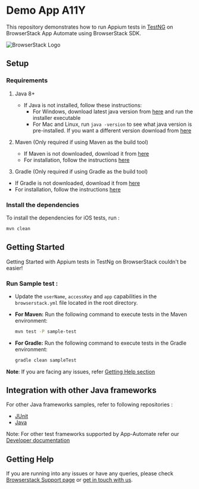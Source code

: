 # Demo App A11Y

This repository demonstrates how to run Appium tests in [TestNG](http://testng.org) on BrowserStack App Automate using BrowserStack SDK.

![BrowserStack Logo](https://d98b8t1nnulk5.cloudfront.net/production/images/layout/logo-header.png?1469004780)

## Setup

### Requirements

1. Java 8+

   - If Java is not installed, follow these instructions:
     - For Windows, download latest java version from [here](https://java.com/en/download/) and run the installer executable
     - For Mac and Linux, run `java -version` to see what java version is pre-installed. If you want a different version download from [here](https://java.com/en/download/)

2. Maven (Only required if using Maven as the build tool)

   - If Maven is not downloaded, download it from [here](https://maven.apache.org/download.cgi)
   - For installation, follow the instructions [here](https://maven.apache.org/install.html)

3. Gradle (Only required if using Gradle as the build tool)

- If Gradle is not downloaded, download it from [here](https://gradle.org/releases/)
- For installation, follow the instructions [here](https://gradle.org/install/)

### Install the dependencies

To install the dependencies for iOS tests, run :

```sh
mvn clean
```

## Getting Started

Getting Started with Appium tests in TestNg on BrowserStack couldn't be easier!

### **Run Sample test :**

- Update the `userName`, `accessKey` and `app` capabilities in the `browserstack.yml` file located in the root directory.

- **For Maven:** Run the following command to execute tests in the Maven environment:
  ```sh
  mvn test -P sample-test
  ```
- **For Gradle:** Run the following command to execute tests in the Gradle environment:
  ```sh
  gradle clean sampleTest
  ```

**Note**: If you are facing any issues, refer [Getting Help section](#Getting-Help)

## Integration with other Java frameworks

For other Java frameworks samples, refer to following repositories :

- [JUnit](https://github.com/browserstack/junit-appium-app-browserstack)
- [Java](https://github.com/browserstack/java-appium-app-browserstack)

Note: For other test frameworks supported by App-Automate refer our [Developer documentation](https://www.browserstack.com/docs/)

## Getting Help

If you are running into any issues or have any queries, please check [Browserstack Support page](https://www.browserstack.com/support/app-automate) or [get in touch with us](https://www.browserstack.com/contact?ref=help).
